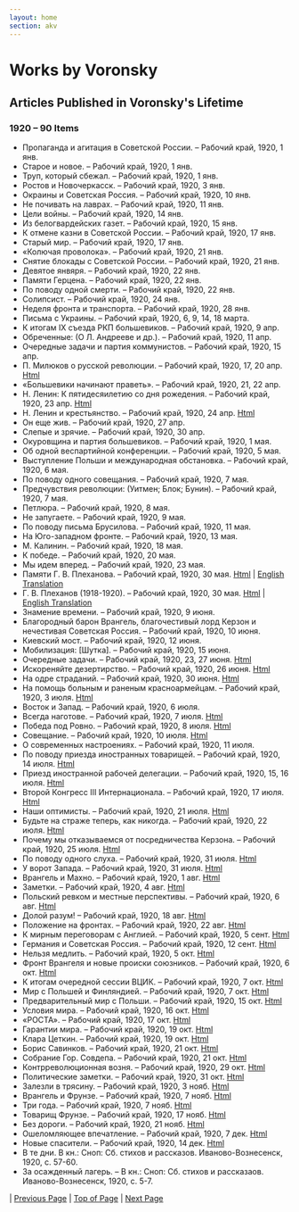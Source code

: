 ```yaml
---
layout: home
section: akv
---
```

# Works by Voronsky
## Articles Published in Voronsky's Lifetime

### 1920 – 90 Items

- Пропаганда и агитация в Советской России. – Рабочий край, 1920, 1 янв.
- Старое и новое. – Рабочий край, 1920, 1 янв.
- Труп, который сбежал. – Рабочий край, 1920, 1 янв.
- Ростов и Новочеркасск. – Рабочий край, 1920, 3 янв.
- Окраины и Советская Россия. – Рабочий край, 1920, 10 янв.
- Не почивать на лаврах. – Рабочий край, 1920, 11 янв.
- Цели войны. – Рабочий край, 1920, 14 янв.
- Из белогвардейских газет. – Рабочий край, 1920, 15 янв.
- К отмене казни в Советской России. – Рабочий край, 1920, 17 янв.
- Старый мир. – Рабочий край, 1920, 17 янв.
- «Колючая проволока». – Рабочий край, 1920, 21 янв.
- Снятие блокады с Советской России. – Рабочий край, 1920, 21 янв.
- Девятое янвяря. – Рабочий край, 1920, 22 янв.
- Памяти Герцена. – Рабочий край, 1920, 22 янв.
- По поводу одной смерти. – Рабочий край, 1920, 22 янв.
- Солипсист. – Рабочий край, 1920, 24 янв.
- Неделя фронта и транспорта. – Рабочий край, 1920, 28 янв.
- Письма с Украины. – Рабочий край, 1920, 6, 9, 14, 18 марта.
- К итогам IX съезда РКП большевиков. – Рабочий край, 1920, 9 апр.
- Обреченные: (О Л. Андрееве и др.). – Рабочий край, 1920, 11 апр.
- Очередные задачи и партия коммунистов. – Рабочий край, 1920, 15 апр.
- П. Милюков о русской революции. – Рабочий край, 1920, 17, 20 апр. [Html](../Texts/RK200417.html)
- «Большевики начинают праветь». – Рабочий край, 1920, 21, 22 апр.
- Н. Ленин: К пятидесяилетию со дня рожедения. – Рабочий край, 1920, 23 апр. [Html](../Texts/RK200423.html)
- Н. Ленин и крестьянство. – Рабочий край, 1920, 24 апр. [Html](../Texts/RK200424.html)
- Он еще жив. – Рабочий край, 1920, 27 апр.
- Слепые и зрячие. – Рабочий край, 1920, 30 апр.
- Окуровщина и партия большевиков. – Рабочий край, 1920, 1 мая.
- Об одной веспартийной конференции. – Рабочий край, 1920, 5 мая.
- Выступление Польши и международная обстановка. – Рабочий край, 1920, 6 мая.
- По поводу одного совещания. – Рабочий край, 1920, 7 мая.
- Предчувствия революции: (Уитмен; Блок; Бунин). – Рабочий край, 1920, 7 мая.
- Петлюра. – Рабочий край, 1920, 8 мая.
- Не запугаете. – Рабочий край, 1920, 9 мая.
- По поводу письма Брусилова. – Рабочий край, 1920, 11 мая.
- На Юго-западном фронте. – Рабочий край, 1920, 13 мая.
- М. Калинин. – Рабочий край, 1920, 18 мая.
- К победе. – Рабочий край, 1920, 20 мая.
- Мы идем вперед. – Рабочий край, 1920, 23 мая.
- Памяти Г. В. Плеханова. – Рабочий край, 1920, 30 мая. [Html](../Texts/RK200530a.html) \| [English Translation](../Texts/AKV_In%20MemoryPlekhanov1.pdf)
- Г. В. Плеханов (1918-1920). – Рабочий край, 1920, 30 мая. [Html](../Texts/RK200530b.html) \| [English Translation](../Texts/Plekhanov1_1920.pdf)
- Знамение времени. – Рабочий край, 1920, 9 июня.
- Благородный барон Врангель, благочестивый лорд Керзон и нечестивая Советская Россия. – Рабочий край, 1920, 10 июня.
- Киевский мост. – Рабочий край, 1920, 12 июня.
- Мобилизация: [Шутка]. – Рабочий край, 1920, 15 июня.
- Очередные задачи. – Рабочий край, 1920, 23, 27 июня. [Html](../Texts/RK200623.html)
- Искореняйте дезертирство. – Рабочий край, 1920, 26 июня. [Html](../Texts/RK200626.html)
- На одре страданий. – Рабочий край, 1920, 30 июня. [Html](../Texts/RK200630.html)
- На помощь больным и раненым красноармейцам. – Рабочий край, 1920, 3 июля. [Html](../Texts/RK200703.html)
- Восток и Запад. – Рабочий край, 1920, 6 июля.
- Всегда наготове. – Рабочий край, 1920, 7 июля. [Html](../Texts/RK200707.html)
- Победа под Ровно. – Рабочий край, 1920, 8 июля. [Html](../Texts/RK200708.html)
- Совещание. – Рабочий край, 1920, 10 июля. [Html](../Texts/RK200710.html)
- О современных настроениях. – Рабочий край, 1920, 11 июля.
- По поводу приезда иностранных товарищей. – Рабочий край, 1920, 14 июля. [Html](../Texts/RK200714.html)
- Приезд иностранной рабочей делегации. – Рабочий край, 1920, 15, 16 июля. [Html](../Texts/RK200715.html)
- Второй Конгресс III Интернационала. – Рабочий край, 1920, 17 июля. [Html](../Texts/RK200717.html)
- Наши оптимисты. – Рабочий край, 1920, 21 июля. [Html](../Texts/RK200721.html)
- Будьте на страже теперь, как никогда. – Рабочий край, 1920, 22 июля. [Html](../Texts/RK200722.html)
- Почему мы отказываемся от посредничества Керзона. – Рабочий край, 1920, 25 июля. [Html](../Texts/RK200725.html)
- По поводу одного слуха. – Рабочий край, 1920, 31 июля. [Html](../Texts/RK200731.html)
- У ворот Запада. – Рабочий край, 1920, 31 июля. [Html](../Texts/RK200731b.html)
- Врангель и Махно. – Рабочий край, 1920, 1 авг. [Html](../Texts/RK200801.html)
- Заметки. – Рабочий край, 1920, 4 авг. [Html](../Texts/RK200804.html)
- Польский ревком и местные перспективы. – Рабочий край, 1920, 6 авг. [Html](../Texts/RK200806.html)
- Долой разум! – Рабочий край, 1920, 18 авг. [Html](../Texts/RK200818.html)
- Положение на фронтах. – Рабочий край, 1920, 22 авг. [Html](../Texts/RK200822.html)
- К мирным переговорам с Англией. – Рабочий край, 1920, 5 сент. [Html](../Texts/RK200905.html)
- Германия и Советская Россия. – Рабочий край, 1920, 12 сент. [Html](../Texts/RK200912.html)
- Нельзя медлить. – Рабочий край, 1920, 5 окт. [Html](../Texts/RK201005.html)
- Фронт Врангеля и новые происки союзников. – Рабочий край, 1920, 6 окт. [Html](../Texts/RK201006.html)
- К итогам очередной сессии ВЦИК. – Рабочий край, 1920, 7 окт. [Html](../Texts/RK201007a.html)
- Мир с Польшей и Финляндией. – Рабочий край, 1920, 7 окт. [Html](../Texts/RK201007b.html)
- Предварительный мир с Польши. – Рабочий край, 1920, 15 окт. [Html](../Texts/RK201015.html)
- Условия мира. – Рабочий край, 1920, 16 окт. [Html](../Texts/RK201016.html)
- «РОСТА». – Рабочий край, 1920, 17 окт. [Html](../Texts/RK201017.html)
- Гарантии мира. – Рабочий край, 1920, 19 окт. [Html](../Texts/RK201019a.html)
- Клара Цеткин. – Рабочий край, 1920, 19 окт. [Html](../Texts/RK201019b.html)
- Борис Савинков. – Рабочий край, 1920, 21 окт. [Html](../Texts/RK201021a.html)
- Собрание Гор. Совдепа. – Рабочий край, 1920, 21 окт. [Html](../Texts/RK201021b.html)
- Контрреволюционная возня. – Рабочий край, 1920, 29 окт. [Html](../Texts/RK201029.html)
- Политические заметки. – Рабочий край, 1920, 31 окт. [Html](../Texts/RK201031.html)
- Залезли в трясину. – Рабочий край, 1920, 3 нояб. [Html](../Texts/RK201103.html)
- Врангель и Фрунзе. – Рабочий край, 1920, 7 нояб. [Html](../Texts/RK201107a.html)
- Три года. – Рабочий край, 1920, 7 нояб. [Html](../Texts/RK201107b.html)
- Товарищ Фрунзе. – Рабочий край, 1920, 17 нояб. [Html](../Texts/RK201117.html)
- Без дороги. – Рабочий край, 1920, 21 нояб. [Html](../Texts/RK201121.html)
- Ошеломляющее впечатление. – Рабочий край, 1920, 7 дек. [Html](../Texts/RK201207.html)
- Новые спасители. – Рабочий край, 1920, 14 дек. [Html](../Texts/RK201214.html)
- В те дни. В кн.: Сноп: Сб. стихов и рассказов. Иваново-Вознесенск, 1920, с. 57-60.
- За осажденный лагерь. – В кн.: Сноп: Сб. стихов и рассказаов. Иваново-Вознесенск, 1920, с. 5-7.

| [Previous Page](BiblioArt1919.html) | [Top of Page](#) | [Next Page](BiblioArt1921.html)

